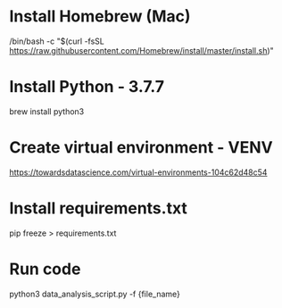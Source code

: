 # Install Homebrew (Mac)
/bin/bash -c "$(curl -fsSL https://raw.githubusercontent.com/Homebrew/install/master/install.sh)"

# Install Python - 3.7.7
brew install python3

# Create virtual environment - VENV
https://towardsdatascience.com/virtual-environments-104c62d48c54

# Install requirements.txt
pip freeze > requirements.txt

# Run code
python3 data_analysis_script.py -f {file_name}

